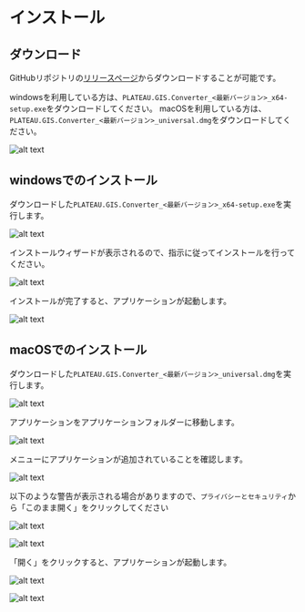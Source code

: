 # インストール

## ダウンロード

GitHubリポジトリの[リリースページ](https://github.com/MIERUNE/PLATEAU-GIS-Converter/releases)からダウンロードすることが可能です。

windowsを利用している方は、`PLATEAU.GIS.Converter_<最新バージョン>_x64-setup.exe`をダウンロードしてください。
macOSを利用している方は、`PLATEAU.GIS.Converter_<最新バージョン>_universal.dmg`をダウンロードしてください。

![alt text](../resources/install_image-11.png)

## windowsでのインストール

ダウンロードした`PLATEAU.GIS.Converter_<最新バージョン>_x64-setup.exe`を実行します。

![alt text](../resources/install_image-1.png)

インストールウィザードが表示されるので、指示に従ってインストールを行ってください。

![alt text](../resources/install_image-2.png)

インストールが完了すると、アプリケーションが起動します。

![alt text](../resources/install_image-3.png)

## macOSでのインストール

ダウンロードした`PLATEAU.GIS.Converter_<最新バージョン>_universal.dmg`を実行します。

![alt text](../resources/install_image-4.png)

アプリケーションをアプリケーションフォルダーに移動します。

![alt text](../resources/install_image-5.png)

メニューにアプリケーションが追加されていることを確認します。

![alt text](../resources/install_image-6.png)

以下のような警告が表示される場合がありますので、`プライバシーとセキュリティ`から「このまま開く」をクリックしてください

![alt text](../resources/install_image-7.png)

![alt text](../resources/install_image-8.png)

「開く」をクリックすると、アプリケーションが起動します。

![alt text](../resources/install_image-9.png)

![alt text](../resources/install_image.png)
